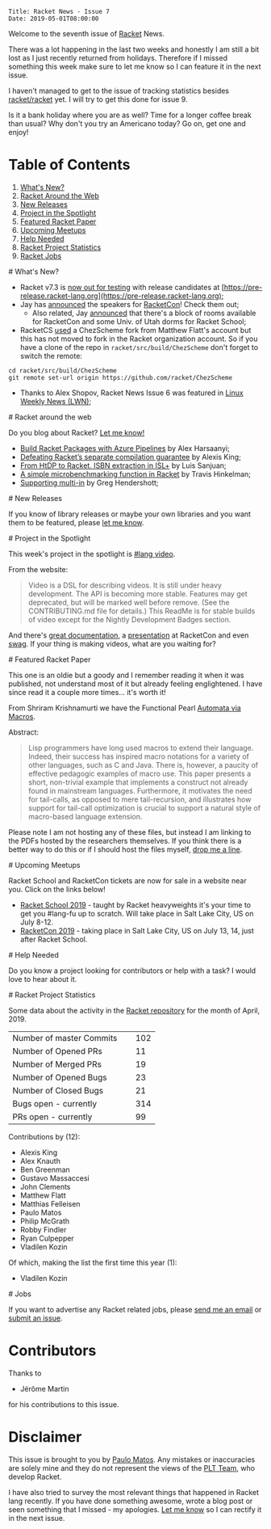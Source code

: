    Title: Racket News - Issue 7
    Date: 2019-05-01T08:00:00

Welcome to the seventh issue of [Racket](https://www.racket-lang.org) News. 

There was a lot happening in the last two weeks and honestly I am still a bit lost as I just recently returned from holidays. Therefore if I missed something this week make sure to let me know so I can feature it in the next issue.

I haven't managed to get to the issue of tracking statistics besides [racket/racket](https://github.com/racket/racket) yet. I will try to get this done for issue 9.

Is it a bank holiday where you are as well? Time for a longer coffee break than usual? Why don't you try an Americano today? Go on, get one and enjoy!

# Table of Contents

1. [What's New?](#whatsnew)
2. [Racket Around the Web](#aroundtheweb)
3. [New Releases](#newreleases)
4. [Project in the Spotlight](#spotlight)
5. [Featured Racket Paper](#featuredpaper)
6. [Upcoming Meetups](#meetups)
7. [Help Needed](#helpneeded)
8. [Racket Project Statistics](#stats)
9. [Racket Jobs](#jobs)

<div id='whatsnew'/>
# What's New?

* Racket v7.3 is [now out for testing](https://groups.google.com/d/msg/racket-dev/peLKYQz6IDI/RkGFVJ3_AgAJ) with release candidates at [https://pre-release.racket-lang.org](https://pre-release.racket-lang.org);
* Jay has [announced](https://groups.google.com/d/msg/racket-users/-twSI6Rxtbw/Sp3lHyCRBgAJ) the speakers for [RacketCon](https://con.racket-lang.org/)! Check them out;
    * Also related, Jay [announced](https://groups.google.com/d/msg/racket-users/-uLG0rihCdE/hdkvT_MECAAJ) that there's a block of rooms available for RacketCon and some Univ. of Utah dorms for Racket School;
* RacketCS [used](https://groups.google.com/d/msg/racket-dev/1cgE5Y10xvc/fhxC-sI8CgAJ) a ChezScheme fork from Matthew Flatt's account but this has not moved to fork in the Racket organization account. So if you have a clone of the repo in `racket/src/build/ChezScheme` don't forget to switch the remote:

```
cd racket/src/build/ChezScheme
git remote set-url origin https://github.com/racket/ChezScheme
```
* Thanks to Alex Shopov, Racket News Issue 6 was featured in [Linux Weekly News (LWN)](https://lwn.net/Articles/785683/);

<div id='aroundtheweb'/>
# Racket around the web

Do you blog about Racket? [Let me know!](mailto:pmatos@linki.tools)

* [Build Racket Packages with Azure Pipelines](https://alex-hhh.github.io/2019/04/build-racket-packages-with-azure-pipelines.html) by Alex Harsaanyi;
* [Defeating Racket’s separate compilation guarantee](https://lexi-lambda.github.io/blog/2019/04/21/defeating-racket-s-separate-compilation-guarantee/) by Alexis King;
* [From HtDP to Racket. ISBN extraction in ISL+](https://los-pajaros-de-hogano.blogspot.com/2019/04/from-htdp-to-racket-isbn-extraction-in.html) by Luis Sanjuan;
* [A simple microbenchmarking function in Racket](https://www.travishinkelman.com/post/microbenchmarking-in-r-and-racket/) by Travis Hinkelman;
* [Supporting multi-in](https://www.greghendershott.com/2019/04/supporting-multi-in.html) by Greg Hendershott;

<div id='newreleases'/>
# New Releases

If you know of library releases or maybe your own libraries and you want them to be featured, please [let me know](mailto:pmatos@linki.tools).

<div id='spotlight'/>
# Project in the Spotlight

This week's project in the spotlight is [#lang video](https://lang.video).

From the website:
> Video is a DSL for describing videos. It is still under heavy development. The API is becoming more stable. Features may get deprecated, but will be marked well before remove. (See the CONTRIBUTING.md file for details.) This ReadMe is for stable builds of video except for the Nightly Development Badges section.

And there's [great documentation](https://docs.racket-lang.org/video@video/index.html), a [presentation](https://www.youtube.com/watch?v=OZXslNVaCOQ) at RacketCon and even [swag](https://www.redbubble.com/people/leifandersen/works/30461319-video-lang-swag?p=t-shirt). If your thing is making videos, what are you waiting for?

<div id='featuredpaper'/>
# Featured Racket Paper

This one is an oldie but a goody and I remember reading it when it was published, not understand most of it but already feeling englightened. I have since read it a couple more times... it's worth it!

From Shriram Krishnamurti we have the Functional Pearl [Automata via Macros](https://cs.brown.edu/~sk/Publications/Papers/Published/sk-automata-macros/paper.pdf).

Abstract:

> Lisp programmers have long used macros to extend their language. Indeed, their success has inspired macro notations for a variety of other languages, such as C and Java. There is, however, a paucity of effective pedagogic examples of macro use. This paper presents a short, non-trivial example that implements a construct not already found in mainstream languages. Furthermore, it motivates the need for tail-calls, as opposed to mere tail-recursion, and illustrates how support for tail-call optimization is crucial to support a natural style of macro-based language extension.

Please note I am not hosting any of these files, but instead I am linking to the PDFs hosted by the researchers themselves. If you think there is a better way to do this or if I should host the files myself, [drop me a line](mailto:pmatos@linki.tools).

<div id='meetups'/>
# Upcoming Meetups

Racket School and RacketCon tickets are now for sale in a website near you. Click on the links below!

* [Racket School 2019](https://school.racket-lang.org/) - taught by Racket heavyweights it's your time to get you #lang-fu up to scratch. Will take place in Salt Lake City, US on July 8-12.
* [RacketCon 2019](https://con.racket-lang.org/) - taking place in Salt Lake City, US on July 13, 14, just after Racket School.

<div id='helpneeded'/>
# Help Needed

Do you know a project looking for contributors or help with a task? I would love to hear about it.

<div id='stats'/>
# Racket Project Statistics

Some data about the activity in the [Racket repository](https://github.com/racket/racket) for the month of April, 2019.

<table>
<tr><td>Number of master Commits</td><td>&nbsp;</td>   <td>102</td></tr>
<tr><td>Number of Opened PRs</td><td>&nbsp;</td>       <td>11</td></tr>
<tr><td>Number of Merged PRs</td><td>&nbsp;</td>       <td>19</td></tr>
<tr><td>Number of Opened Bugs</td><td>&nbsp;</td>      <td>23</td></tr>
<tr><td>Number of Closed Bugs</td><td>&nbsp;</td>      <td>21</td></tr>
<tr><td>Bugs open - currently</td><td>&nbsp;</td>      <td>314</td></tr>
<tr><td>PRs open - currently</td><td>&nbsp;</td>       <td>99</td></tr>
</table>

Contributions by (12):

* Alexis King
* Alex Knauth
* Ben Greenman
* Gustavo Massaccesi
* John Clements
* Matthew Flatt
* Matthias Felleisen
* Paulo Matos
* Philip McGrath
* Robby Findler
* Ryan Culpepper
* Vladilen Kozin

Of which, making the list the first time this year (1):

* Vladilen Kozin

<div id='jobs'/>
# Jobs

If you want to advertise any Racket related jobs, please [send me an email](mailto:pmatos@linki.tools) or [submit an issue](https://github.com/racket-news/racket-news.github.io-src/issues).

# Contributors

Thanks to 

* Jérôme Martin

for his contributions to this issue.

# Disclaimer

This issue is brought to you by [Paulo Matos](mailto:pmatos@linki.tools). Any mistakes or inaccuracies are solely mine and
they do not represent the views of the [PLT Team](http://www.racket-lang.org/team.html), who develop Racket.

I have also tried to survey the most relevant things that happened in Racket lang recently. If you have done something awesome, wrote a blog post or seen something that I missed - my apologies. [Let me know](mailto:pmatos@linki.tools) so I can rectify it in the next issue.
